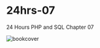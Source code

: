 # 24hrs-07
24 Hours PHP and SQL Chapter 07

![bookcover](http://s17.postimg.org/5jnpef1wv/2015_10_17_23h46_52.png)
